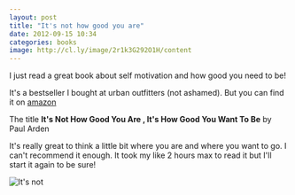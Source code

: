 ```yaml
---
layout: post
title: "It's not how good you are"
date: 2012-09-15 10:34
categories: books
image: http://cl.ly/image/2r1k3G292O1H/content
---
```


I just read a great book about self motivation and how good you need to be!

It's a bestseller I bought at urban outfitters (not ashamed).
But you can find it on [amazon](http://www.amazon.fr/Its-Not-How-Good-Want/dp/0714843377)

The title **It's Not How Good You Are , It's How Good You Want To Be** by Paul Arden

It's really great to think a little bit where you are and where you want to go.
I can't recommend it enough. It took my like 2 hours max to read it but I'll start it again to be sure!

![It's not](http://24.media.tumblr.com/tumblr_mackj95Abb1qb4i2ko1_1280.jpg)
